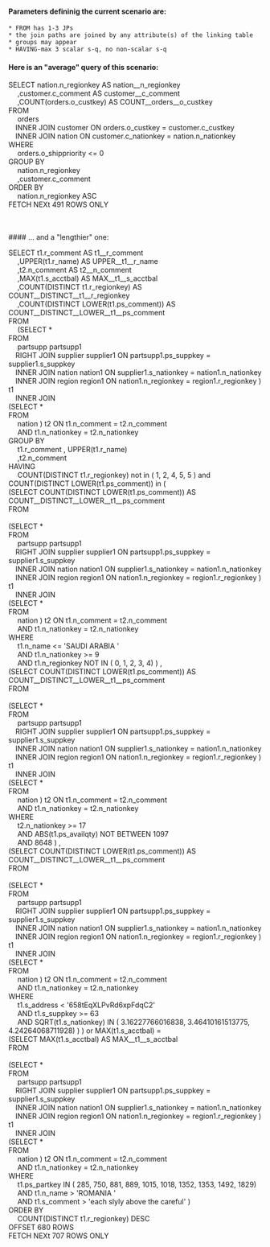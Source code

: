 
#### Parameters defininig the current scenario are:
    * FROM has 1-3 JPs
    * the join paths are joined by any attribute(s) of the linking table
    * groups may appear
    * HAVING-max 3 scalar s-q, no non-scalar s-q

#### Here is an "average" query of this scenario:<br>



 SELECT nation.n_regionkey AS nation__n_regionkey<br>&emsp; ,customer.c_comment AS customer__c_comment<br>&emsp; ,COUNT(orders.o_custkey) AS COUNT__orders__o_custkey<br>FROM<br>&emsp; orders<br>&emsp;INNER JOIN customer ON orders.o_custkey = customer.c_custkey<br>&emsp;INNER JOIN nation ON customer.c_nationkey = nation.n_nationkey <br>WHERE<br>&emsp; orders.o_shippriority <=  0 <br>GROUP BY<br>&emsp; nation.n_regionkey <br>&emsp; ,customer.c_comment  <br>ORDER BY<br>&emsp; nation.n_regionkey ASC <br>FETCH NEXt 491 ROWS ONLY


<br><br>#### ... and a "lengthier" one:
<br>


 SELECT t1.r_comment AS t1__r_comment<br>&emsp; ,UPPER(t1.r_name) AS UPPER__t1__r_name<br>&emsp; ,t2.n_comment AS t2__n_comment<br>&emsp; ,MAX(t1.s_acctbal) AS MAX__t1__s_acctbal<br>&emsp; ,COUNT(DISTINCT t1.r_regionkey) AS COUNT__DISTINCT__t1__r_regionkey<br>&emsp; ,COUNT(DISTINCT LOWER(t1.ps_comment)) AS COUNT__DISTINCT__LOWER__t1__ps_comment<br>FROM<br>&emsp; (SELECT *<br>FROM<br>&emsp;  partsupp partsupp1<br>&emsp;RIGHT JOIN supplier supplier1 ON partsupp1.ps_suppkey = supplier1.s_suppkey<br>&emsp;INNER JOIN nation nation1 ON supplier1.s_nationkey = nation1.n_nationkey<br>&emsp;INNER JOIN region region1 ON nation1.n_regionkey = region1.r_regionkey ) t1<br>&emsp;INNER JOIN<br>(SELECT *<br>FROM<br>&emsp;  nation ) t2 ON t1.n_comment = t2.n_comment<br>&emsp; AND t1.n_nationkey = t2.n_nationkey  <br>GROUP BY<br>&emsp; t1.r_comment ,  UPPER(t1.r_name) <br>&emsp; ,t2.n_comment  <br>HAVING<br>&emsp;  COUNT(DISTINCT t1.r_regionkey) not in ( 1, 2, 4, 5, 5 )  and COUNT(DISTINCT LOWER(t1.ps_comment)) in ( <br>(SELECT  COUNT(DISTINCT LOWER(t1.ps_comment)) AS COUNT__DISTINCT__LOWER__t1__ps_comment <br>FROM<br>&emsp; <br>(SELECT *<br>FROM<br>&emsp;  partsupp partsupp1<br>&emsp;RIGHT JOIN supplier supplier1 ON partsupp1.ps_suppkey = supplier1.s_suppkey<br>&emsp;INNER JOIN nation nation1 ON supplier1.s_nationkey = nation1.n_nationkey<br>&emsp;INNER JOIN region region1 ON nation1.n_regionkey = region1.r_regionkey ) t1<br>&emsp;INNER JOIN<br>(SELECT *<br>FROM<br>&emsp;  nation ) t2 ON t1.n_comment = t2.n_comment<br>&emsp; AND t1.n_nationkey = t2.n_nationkey   <br>WHERE<br>&emsp; t1.n_name <=  'SAUDI ARABIA             ' <br>&emsp; AND t1.n_nationkey >=  9 <br>&emsp; AND t1.n_regionkey NOT IN  ( 0, 1, 2, 3, 4)   ) ,  <br>(SELECT  COUNT(DISTINCT LOWER(t1.ps_comment)) AS COUNT__DISTINCT__LOWER__t1__ps_comment <br>FROM<br>&emsp; <br>(SELECT *<br>FROM<br>&emsp;  partsupp partsupp1<br>&emsp;RIGHT JOIN supplier supplier1 ON partsupp1.ps_suppkey = supplier1.s_suppkey<br>&emsp;INNER JOIN nation nation1 ON supplier1.s_nationkey = nation1.n_nationkey<br>&emsp;INNER JOIN region region1 ON nation1.n_regionkey = region1.r_regionkey ) t1<br>&emsp;INNER JOIN<br>(SELECT *<br>FROM<br>&emsp;  nation ) t2 ON t1.n_comment = t2.n_comment<br>&emsp; AND t1.n_nationkey = t2.n_nationkey   <br>WHERE<br>&emsp; t2.n_nationkey >=  17 <br>&emsp; AND ABS(t1.ps_availqty)  NOT BETWEEN  1097<br>&emsp; AND 8648  ) ,  <br>(SELECT  COUNT(DISTINCT LOWER(t1.ps_comment)) AS COUNT__DISTINCT__LOWER__t1__ps_comment <br>FROM<br>&emsp; <br>(SELECT *<br>FROM<br>&emsp;  partsupp partsupp1<br>&emsp;RIGHT JOIN supplier supplier1 ON partsupp1.ps_suppkey = supplier1.s_suppkey<br>&emsp;INNER JOIN nation nation1 ON supplier1.s_nationkey = nation1.n_nationkey<br>&emsp;INNER JOIN region region1 ON nation1.n_regionkey = region1.r_regionkey ) t1<br>&emsp;INNER JOIN<br>(SELECT *<br>FROM<br>&emsp;  nation ) t2 ON t1.n_comment = t2.n_comment<br>&emsp; AND t1.n_nationkey = t2.n_nationkey   <br>WHERE<br>&emsp; t1.s_address <  '658tEqXLPvRd6xpFdqC2' <br>&emsp; AND t1.s_suppkey >=  63 <br>&emsp; AND SQRT(t1.s_nationkey)  IN  ( 3.16227766016838, 3.46410161513775, 4.24264068711928)   )  )  or MAX(t1.s_acctbal) =  <br>(SELECT  MAX(t1.s_acctbal) AS MAX__t1__s_acctbal <br>FROM<br>&emsp; <br>(SELECT *<br>FROM<br>&emsp;  partsupp partsupp1<br>&emsp;RIGHT JOIN supplier supplier1 ON partsupp1.ps_suppkey = supplier1.s_suppkey<br>&emsp;INNER JOIN nation nation1 ON supplier1.s_nationkey = nation1.n_nationkey<br>&emsp;INNER JOIN region region1 ON nation1.n_regionkey = region1.r_regionkey ) t1<br>&emsp;INNER JOIN<br>(SELECT *<br>FROM<br>&emsp;  nation ) t2 ON t1.n_comment = t2.n_comment<br>&emsp; AND t1.n_nationkey = t2.n_nationkey   <br>WHERE<br>&emsp; t1.ps_partkey IN  ( 285, 750, 881, 889, 1015, 1018, 1352, 1353, 1492, 1829)  <br>&emsp; AND t1.n_name >  'ROMANIA                  ' <br>&emsp; AND t1.s_comment >  'each slyly above the careful'  )   <br>ORDER BY<br>&emsp; COUNT(DISTINCT t1.r_regionkey) DESC <br>OFFSET 680 ROWS <br>FETCH NEXt 707 ROWS ONLY

